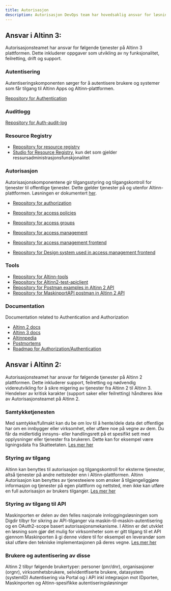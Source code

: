 ```yaml
---
title: Autorisasjon
description: Autorisasjon DevOps team har hovedsaklig ansvar for løsninger som leverer Autentisering og Autorisasjonsfunksjonalitet i Altinn 2 og Altinn 3 løsningen
---
```


## Ansvar i Altinn 3:
Autorisasjonsteamet har ansvar for følgende tjenester på Altinn 3 plattformen.
Dette inkluderer oppgaver som utvikling av ny funksjonalitet, feilretting, drift og support. 

### Autentisering
Autentiseringskomponenten sørger for å autentisere brukere og systemer som får tilgang til Altinn Apps og Altinn-plattformen.

[Repository for Authentication](https://github.com/Altinn/altinn-authentication)

### Auditlogg

[Repository for Auth-audit-log](https://github.com/Altinn/altinn-auth-audit-log)

### Resource Registry
- [Repository for resource registry](https://github.com/Altinn/altinn-resource-registry)
- [Studio for Resource Registry](https://github.com/Altinn/altinn-studio), kun det som gjelder ressursadministrasjonsfunskjonalitet

### Autorisasjon
Autorisasjonskomponentene gir tilgangsstyring og tilgangskontroll for tjenester til offentlige tjenester. Dette gjelder tjenester på og utenfor Altinn-plattformen.
Løsningen er dokumentert [her](/authorization/).

- [Repository for authorization](https://github.com/Altinn/altinn-authorization)
- [Repository for access policies](https://github.com/Altinn/altinn-access-policies)
- [Repository for access groups](https://github.com/Altinn/altinn-access-groups)

- [Repository for access management](https://github.com/Altinn/altinn-access-management)
- [Repository for access management frontend](https://github.com/Altinn/altinn-access-management-frontend)
- [Repository for Design system used in access management frontend](https://github.com/Altinn/altinn-design-system)

### Tools
- [Repository for Altinn-tools](https://github.com/Altinn/altinn-tools)
- [Repository for Altinn2-test-apiclient](https://github.com/Altinn/altinn2-test-apiclient)
- [Repository for Postman examples in Altinn 2 API](https://github.com/Altinn/postman-examples)
- [Repository for MaskinportAPI postman in Altinn 2 API](https://github.com/Altinn/MaskinportenApiPostman)

### Documentation
Documentation related to Authentication and Authorization
- [Altinn 2 docs](https://github.com/Altinn/docs)
- [Altinn 3 docs](https://github.com/Altinn/altinn-studio-docs)
- [Altinnpedia](https://github.com/Altinn/altinnpedia)
- [Postmortems](https://github.com/Altinn/altinn-devops-postmortem)
- [Roadmap for Authorization/Authentication](https://github.com/orgs/digdir/projects/8/views/5)
## Ansvar i Altinn 2: 
Autorisasjonsteamet har ansvar for følgende tjenester på Altinn 2 plattformen.
Dette inkluderer support, feilretting og nødvendig videreutvikling for å sikre migering av tjenester fra Altinn 2 til Altinn 3. 
Hendelser av kritisk karakter (support saker eller feilretting) håndteres ikke av Autorisasjonsteamet på Altinn 2. 

### Samtykketjenesten
Med samtykke/fullmakt kan du be om lov til å hente/dele data det offentlige har om en innbygger eller virksomhet, eller utføre noe på vegne av dem. 
Du får da midlertidig innsyns- eller handlingsrett på et spesifikt sett med opplysninger eller tjenester fra brukeren. Dette kan for eksempel være ligningsdata fra Skatteetaten.
[Les mer her](https://altinn.github.io/docs/utviklingsguider/samtykke/)

### Styring av tilgang
Altinn kan benyttes til autorisasjon og tilgangskontroll for eksterne tjenester, altså tjenester på andre nettsteder enn i Altinn-plattformen.
Altinn Autorisasjon kan benyttes av tjenesteeiere som ønsker å tilgjengeliggjøre informasjon og tjenester på egen plattform og nettsted, men ikke kan utføre en full autorisasjon av brukers tilganger.
[Les mer her](https://altinn.github.io/docs/utviklingsguider/styring-av-tilgang/for-tjenesteeier/)

### Styring av tilgang til API
Maskinporten er delen av den felles nasjonale innloggingsløsningen som Digdir tilbyr for sikring av API-tilganger via maskin-til-maskin-autentisering og en OAuth2-scope basert autorisasjonsmekanisme.
I Altinn er det utvklet en løsning som gjør det mulig for virksomheter som er gitt tilgang til et API gjennom Maskinporten å gi denne videre til for eksempel en leverandør som skal utføre den tekniske implementasjonen på deres vegne.
[Les mer her](https://altinn.github.io/docs/utviklingsguider/api-delegering/)

### Brukere og autentisering av disse
Altinn 2 tilbyr følgende brukertyper: personer (pnr/dnr), organisasjoner (orgnr), virksomhetsbrukere, selvidentfiserte brukere, datasystem (systemID)
Autentisering via Portal og i API inkl integrasjon mot IDporten, Maskinporten og Altinn-spesifikke autentiseringsløsninger
